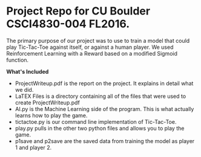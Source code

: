 # Project Repo for CU Boulder CSCI4830-004 FL2016.

The primary purpose of our project was to use to train a model that could play Tic-Tac-Toe against itself, or against a human player. We used Reinforcement Learning with a Reward based on a modified Sigmoid function.

**What's Included**

* ProjectWriteup.pdf is the report on the project. It explains in detail what we did.
* LaTEX Files is a directory containing all of the files that were used to create ProjectWriteup.pdf
* AI.py is the Machine Learning side of the program. This is what actually learns how to play the game.
* tictactoe.py is our command line implementation of Tic-Tac-Toe.
* play.py pulls in the other two python files and allows you to play the game.
* p1save and p2save are the saved data from training the model as player 1 and player 2.